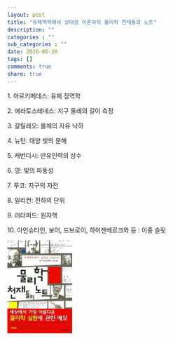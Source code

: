 ```yaml
---
layout: post
title: "유체역학에서 상대성 이론까지 물리학 천재들의 노트"
description: ""
categories : ""
sub_categories : ""
date: 2016-06-30
tags: []
comments: true
share: true
---
```


1\. 아르키메데스: 유체 정역학

2\. 에라토스테네스: 지구 둘레의 길이 측정

3\. 갈릴레오: 물체의 자유 낙하

4\. 뉴턴: 태양 빛의 분해

5\. 캐번디시: 만유인력의 상수

6\. 영: 빛의 파동성

7\. 푸코: 지구의 자전

8\. 밀리컨: 전하의 단위

9\. 러더퍼드: 원자핵

10\. 아인슈타인, 보어, 드브로이, 하이젠베르크와 등 : 이중 슬릿

  

  

  

![](/assets/images/posts/672/235C86415959B1D607D29F.JPEG)

  

